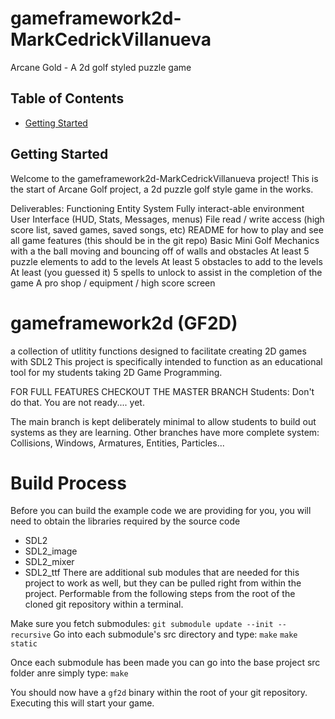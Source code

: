 # gameframework2d-MarkCedrickVillanueva

Arcane Gold - A 2d golf styled puzzle game

## Table of Contents

- [Getting Started](#getting-started)

## Getting Started

Welcome to the gameframework2d-MarkCedrickVillanueva project! 
This is the start of Arcane Golf project, a 2d puzzle golf style game in the works.

Deliverables:
    Functioning Entity System
    Fully interact-able environment
    User Interface (HUD, Stats, Messages, menus)
    File read / write access (high score list, saved games, saved songs, etc)
    README for how to play and see all game features (this should be in the git repo)
    Basic Mini Golf Mechanics with a the ball moving and bouncing off of walls and obstacles
    At least 5 puzzle elements to add to the levels
    At least 5 obstacles to add to the levels
    At least (you guessed it) 5 spells to unlock to assist in the completion of the game
    A pro shop / equipment / high score screen



# gameframework2d (GF2D)
a collection of utlitity functions designed to facilitate creating 2D games with SDL2
This project is specifically intended to function as an educational tool for my students taking 2D Game Programming.

FOR FULL FEATURES CHECKOUT THE MASTER BRANCH
Students: Don't do that.  You are not ready.... yet.

The main branch is kept deliberately minimal to allow students to build out systems as they are learning.
Other branches have more complete system: Collisions, Windows, Armatures, Entities, Particles...

# Build Process

Before you can build the example code we are providing for you, you will need to obtain the libraries required
by the source code
 - SDL2
 - SDL2_image
 - SDL2_mixer
 - SDL2_ttf
There are additional sub modules that are needed for this project to work as well, but they can be pulled right from within the project.
Performable from the following steps from the root of the cloned git repository within a terminal. 

Make sure you fetch submodules: `git submodule update --init --recursive`
Go into each submodule's src directory and type:
`make`
`make static`

Once each submodule has been made you can go into the base project src folder anre simply type:
`make`

You should now have a `gf2d` binary within the root of your git repository. Executing this will start your game.
